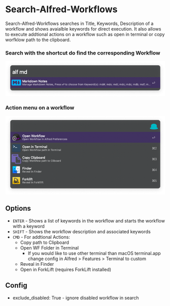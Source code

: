 # Search-Alfred-Workflows

Search-Alfred-Workflows searches in Title, Keywords, Description of a workflow and shows avaialble keywords for direct execution. It also allows to execute addtional actions on a workflow such as open in terminal or copy worfklow path to the clipboard.

### Search with the shortcut do find the corresponding Workflow

![Screen Shot 2019-08-05 at 07.33.33](README.assets/Screen%20Shot%202019-08-05%20at%2007.33.33.png)

### Action menu on a workflow

![Screen Shot 2019-08-05 at 07.33.42](README.assets/Screen%20Shot%202019-08-05%20at%2007.33.42.png)

## Options

* `ENTER` - Shows a list of keywords in the workflow and starts the workflow with a keyword
* `SHIFT` - Shows the workflow description and associated keywords
* `CMD` - For addtional Actions:
  * Copy path to Clipboard
  * Open WF Folder in Terminal 
    * If you would like to use other terminal than macOS terminal.app change config in Alfred > Features > Terminal to custom
  * Reveal in Finder
  * Open in ForkLift (requires ForkLift installed)

## Config
* exclude_disabled: True - ignore disabled workflow in search
